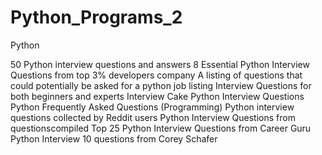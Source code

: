 # Python_Programs_2

Python

50 Python interview questions and answers
8 Essential Python Interview Questions from top 3% developers company
A listing of questions that could potentially be asked for a python job listing
Interview Questions for both beginners and experts
Interview Cake Python Interview Questions
Python Frequently Asked Questions (Programming)
Python interview questions collected by Reddit users
Python Interview Questions from questionscompiled
Top 25 Python Interview Questions from Career Guru
Python Interview 10 questions from Corey Schafer
